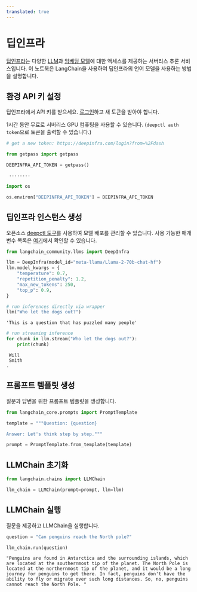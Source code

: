 ```yaml
---
translated: true
---
```


# 딥인프라

[딥인프라](https://deepinfra.com/?utm_source=langchain)는 다양한 [LLM](https://deepinfra.com/models?utm_source=langchain)과 [임베딩 모델](https://deepinfra.com/models?type=embeddings&utm_source=langchain)에 대한 액세스를 제공하는 서버리스 추론 서비스입니다. 이 노트북은 LangChain을 사용하여 딥인프라의 언어 모델을 사용하는 방법을 설명합니다.

## 환경 API 키 설정

딥인프라에서 API 키를 받으세요. [로그인](https://deepinfra.com/login?from=%2Fdash)하고 새 토큰을 받아야 합니다.

1시간 동안 무료로 서버리스 GPU 컴퓨팅을 사용할 수 있습니다. (`deepctl auth token`으로 토큰을 출력할 수 있습니다.)

```python
# get a new token: https://deepinfra.com/login?from=%2Fdash

from getpass import getpass

DEEPINFRA_API_TOKEN = getpass()
```

```output
 ········
```

```python
import os

os.environ["DEEPINFRA_API_TOKEN"] = DEEPINFRA_API_TOKEN
```

## 딥인프라 인스턴스 생성

오픈소스 [deepctl 도구](https://github.com/deepinfra/deepctl#deepctl)를 사용하여 모델 배포를 관리할 수 있습니다. 사용 가능한 매개변수 목록은 [여기](https://deepinfra.com/databricks/dolly-v2-12b#API)에서 확인할 수 있습니다.

```python
from langchain_community.llms import DeepInfra

llm = DeepInfra(model_id="meta-llama/Llama-2-70b-chat-hf")
llm.model_kwargs = {
    "temperature": 0.7,
    "repetition_penalty": 1.2,
    "max_new_tokens": 250,
    "top_p": 0.9,
}
```

```python
# run inferences directly via wrapper
llm("Who let the dogs out?")
```

```output
'This is a question that has puzzled many people'
```

```python
# run streaming inference
for chunk in llm.stream("Who let the dogs out?"):
    print(chunk)
```

```output
 Will
 Smith
.
```

## 프롬프트 템플릿 생성

질문과 답변을 위한 프롬프트 템플릿을 생성합니다.

```python
from langchain_core.prompts import PromptTemplate

template = """Question: {question}

Answer: Let's think step by step."""

prompt = PromptTemplate.from_template(template)
```

## LLMChain 초기화

```python
from langchain.chains import LLMChain

llm_chain = LLMChain(prompt=prompt, llm=llm)
```

## LLMChain 실행

질문을 제공하고 LLMChain을 실행합니다.

```python
question = "Can penguins reach the North pole?"

llm_chain.run(question)
```

```output
"Penguins are found in Antarctica and the surrounding islands, which are located at the southernmost tip of the planet. The North Pole is located at the northernmost tip of the planet, and it would be a long journey for penguins to get there. In fact, penguins don't have the ability to fly or migrate over such long distances. So, no, penguins cannot reach the North Pole. "
```
